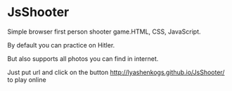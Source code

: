 # JsShooter

Simple browser first person shooter game.HTML, CSS, JavaScript. 

By default you can practice on Hitler. 

But also supports all photos you can find in internet.

Just put url and click on the button http://lyashenkogs.github.io/JsShooter/ to play online
